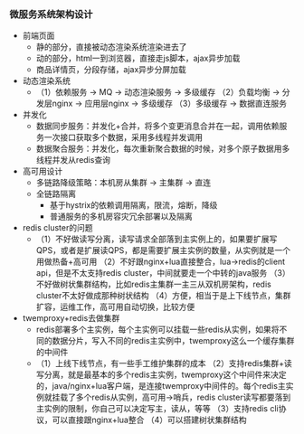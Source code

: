 ### 微服务系统架构设计

- 前端页面
  - 静的部分，直接被动态渲染系统渲染进去了
  - 动的部分，html一到浏览器，直接走js脚本，ajax异步加载
  - 商品详情页，分段存储，ajax异步分屏加载
- 动态渲染系统
  - （1）依赖服务 -> MQ -> 动态渲染服务 -> 多级缓存
    （2）负载均衡 -> 分发层nginx -> 应用层nginx -> 多级缓存
    （3）多级缓存 -> 数据直连服务 
- 并发化
  - 数据同步服务：并发化+合并，将多个变更消息合并在一起，调用依赖服务一次接口获取多个数据，采用多线程并发调用
  - 数据聚合服务：并发化，每次重新聚合数据的时候，对多个原子数据用多线程并发从redis查询
- 高可用设计
  - 多链路降级策略：本机房从集群 -> 主集群 -> 直连
  - 全链路隔离
    - 基于hystrix的依赖调用隔离，限流，熔断，降级
    - 普通服务的多机房容灾冗余部署以及隔离
- redis cluster的问题
  - （1）不好做读写分离，读写请求全部落到主实例上的，如果要扩展写QPS，或者是扩展读QPS，都是需要扩展主实例的数量，从实例就是一个用做热备+高可用
    （2）不好跟nginx+lua直接整合，lua->redis的client api，但是不太支持redis cluster，中间就要走一个中转的java服务
    （3）不好做树状集群结构，比如redis主集群一主三从双机房架构，redis cluster不太好做成那种树状结构
    （4）方便，相当于是上下线节点，集群扩容，运维工作，高可用自动切换，比较方便
- twemproxy+redis去做集群
  - redis部署多个主实例，每个主实例可以挂载一些redis从实例，如果将不同的数据分片，写入不同的redis主实例中，twemproxy这么一个缓存集群的中间件
  - （1）上线下线节点，有一些手工维护集群的成本
    （2）支持redis集群+读写分离，就是最基本的多个redis主实例，twemproxy这个中间件来决定的，java/nginx+lua客户端，是连接twemproxy中间件的。每个redis主实例就挂载了多个redis从实例，高可用->哨兵，redis cluster读写都要落到主实例的限制，你自己可以决定写主，读从，等等
    （3）支持redis cli协议，可以直接跟nginx+lua整合
    （4）可以搭建树状集群结构